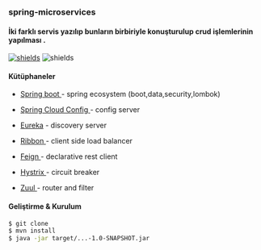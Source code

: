 ### spring-microservices


#### İki farklı servis yazılıp bunların birbiriyle konuşturulup crud işlemlerinin yapılması .


[![shields](https://img.shields.io/badge/made%20with-java-blue?logo=java&style=for-the-badge&logoColor=white)](https://www.java.com/) ![shields](https://img.shields.io/badge/License-apache-green.svg?logo=read-the-docs&style=for-the-badge&logoColor=white)

#### Kütüphaneler

* [Spring boot ](https://spring.io/projects/spring-cloud) - spring ecosystem (boot,data,security,lombok)

* [Spring Cloud Config ](https://spring.io/projects/spring-cloud) - config server
* [Eureka](https://spring.io/projects/spring-cloud) - discovery server
* [Ribbon ](https://spring.io/projects/spring-cloud) - client side load balancer
* [Feign ](https://spring.io/projects/spring-cloud) - declarative rest client
* [Hystrix ](https://spring.io/projects/spring-cloud) - circuit breaker

* [Zuul ](https://spring.io/projects/spring-cloud) - router and filter





#### Geliştirme & Kurulum

```sh
$ git clone
$ mvn install
$ java -jar target/...-1.0-SNAPSHOT.jar
```

